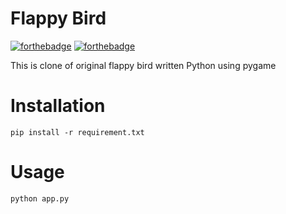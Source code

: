 # Flappy Bird
[![forthebadge](https://forthebadge.com/images/badges/made-with-python.svg)](https://forthebadge.com)
[![forthebadge](https://forthebadge.com/images/badges/works-on-my-machine.svg)](https://forthebadge.com)

This is clone of original flappy bird written Python using pygame
# Installation
```
pip install -r requirement.txt
```

# Usage
```
python app.py
```
